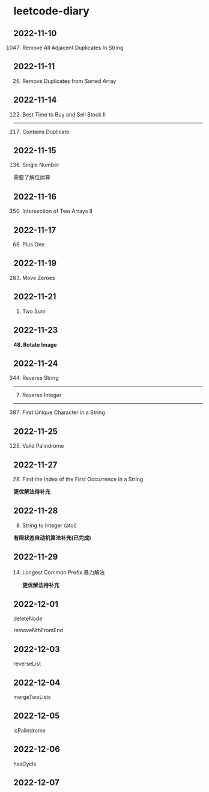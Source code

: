 # leetcode-diary

## 2022-11-10

1047. Remove All Adjacent Duplicates In String

## 2022-11-11

26. Remove Duplicates from Sorted Array

## 2022-11-14

122. Best Time to Buy and Sell Stock II

---

217. Contains Duplicate

## 2022-11-15

136. Single Number

需要了解位运算

## 2022-11-16

350. Intersection of Two Arrays II

## 2022-11-17

66. Plus One

## 2022-11-19

283. Move Zeroes

## 2022-11-21

1. Two Sum

## 2022-11-23

**48. Rotate Image**

## 2022-11-24

344. Reverse String

---

7. Reverse Integer

---

387. First Unique Character in a String

## 2022-11-25

125. Valid Palindrome

## 2022-11-27

28. Find the Index of the First Occurrence in a String

**更优解法待补充**

## 2022-11-28

8. String to Integer (atoi)

**有限状态自动机算法补充(已完成)**

## 2022-11-29

14. Longest Common Prefix
    暴力解法

    **更优解法待补充**

## 2022-12-01

deleteNode

removeNthFromEnd

## 2022-12-03

reverseList

## 2022-12-04

mergeTwoLists

## 2022-12-05

isPalindrome

## 2022-12-06

hasCycle

## 2022-12-07
